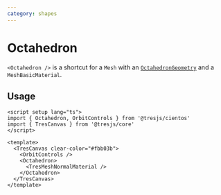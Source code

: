 ```yaml
---
category: shapes
---
```


# Octahedron <Badge type="warning" text="^1.6.0" />

`<Octahedron />` is a shortcut for a `Mesh` with an [`OctahedronGeometry`](https://threejs.org/docs/?q=octa#api/en/geometries/OctahedronGeometry) and a `MeshBasicMaterial`.

## Usage

```vue demo
<script setup lang="ts">
import { Octahedron, OrbitControls } from '@tresjs/cientos'
import { TresCanvas } from '@tresjs/core'
</script>

<template>
  <TresCanvas clear-color="#fbb03b">
    <OrbitControls />
    <Octahedron>
      <TresMeshNormalMaterial />
    </Octahedron>
  </TresCanvas>
</template>
```
